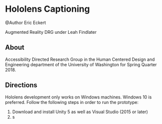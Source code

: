 # Hololens Captioning

@Author Eric Eckert

Augmented Reality DRG under Leah Findlater 

## About

Accessibility Directed Research Group in the Human Centered Design and Engineering department of the University of Washington for Spring Quarter 2018.

## Directions

Hololens development only works on Windows machines. Windows 10 is preferred. Follow the following steps in order to run the prototype:

1) Download and install Unity 5 as well as Visual Studio (2015 or later)
2) s